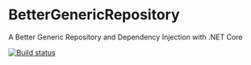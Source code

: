 # BetterGenericRepository
A Better Generic Repository and Dependency Injection with .NET Core

[![Build status](https://travis-ci.org/ovation22/BetterGenericRepository.svg?branch=master)](https://travis-ci.org/ovation22/BetterGenericRepository)
